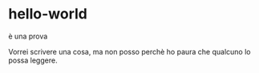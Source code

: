 # hello-world
è una prova

Vorrei scrivere una cosa, ma non posso perchè ho paura che qualcuno lo possa leggere.
